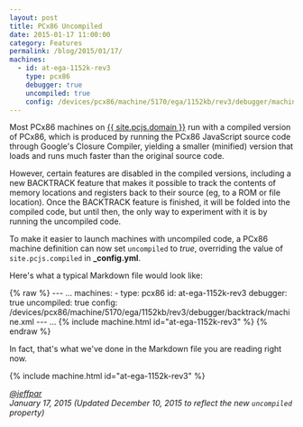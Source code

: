 ```yaml
---
layout: post
title: PCx86 Uncompiled
date: 2015-01-17 11:00:00
category: Features
permalink: /blog/2015/01/17/
machines:
  - id: at-ega-1152k-rev3
    type: pcx86
    debugger: true
    uncompiled: true
    config: /devices/pcx86/machine/5170/ega/1152kb/rev3/debugger/machine.xml
---
```


Most PCx86 machines on [{{ site.pcjs.domain }}](/) run with a compiled version of PCx86, which is produced
by running the PCx86 JavaScript source code through Google's Closure Compiler, yielding a smaller (minified)
version that loads and runs much faster than the original source code.

However, certain features are disabled in the compiled versions, including a new BACKTRACK feature that
makes it possible to track the contents of memory locations and registers back to their source (eg, to a ROM
or file location).  Once the BACKTRACK feature is finished, it will be folded into the compiled code, but until
then, the only way to experiment with it is by running the uncompiled code.

To make it easier to launch machines with uncompiled code, a PCx86 machine definition can now set `uncompiled`
to *true*, overriding the value of `site.pcjs.compiled` in **_config.yml**.

Here's what a typical Markdown file would look like:

{% raw %}
	---
	...
	machines:
	  - type: pcx86
	    id: at-ega-1152k-rev3
	    debugger: true
	    uncompiled: true
	    config: /devices/pcx86/machine/5170/ega/1152kb/rev3/debugger/backtrack/machine.xml
	---
	...
	{% include machine.html id="at-ega-1152k-rev3" %}
{% endraw %}

In fact, that's what we've done in the Markdown file you are reading right now. 

{% include machine.html id="at-ega-1152k-rev3" %}

*[@jeffpar](http://twitter.com/jeffpar)*  
*January 17, 2015 (Updated December 10, 2015 to reflect the new `uncompiled` property)*
